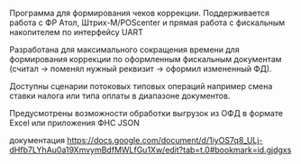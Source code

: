 Программа для формирования чеков коррекции.
Поддерживается работа с ФР Атол, Штрих-М/POScenter и прямая работа с фискальным накопителем по интерфейсу UART

Разработана для максимального сокращения времени для формирования коррекции по оформленным фискальным документам (считал -> поменял нужный реквизит -> оформил измененный ФД).

Доступны сценарии потоковых типовых операций например смена ставки налога или типа оплаты в диапазоне документов.

Предусмотрены возможности обработки выгрузок из ОФД в формате Excel или приложения ФНС JSON

документация https://docs.google.com/document/d/1iyOS7q8_ULj-dHfb7LYhAu0a19XmvymBdfMWLfGu1Xw/edit?tab=t.0#bookmark=id.gjdgxs
